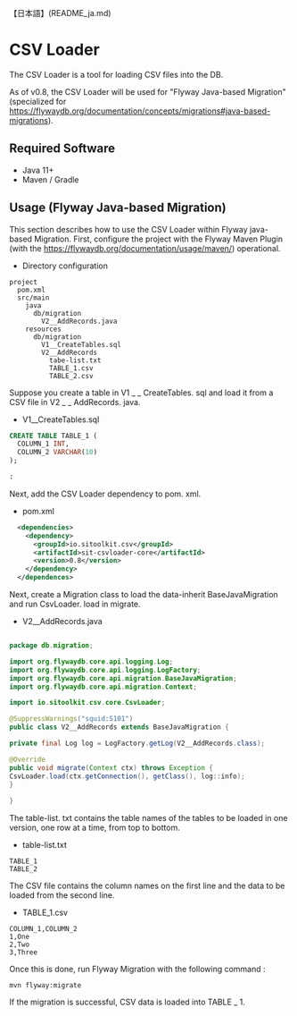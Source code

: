 【日本語】(README_ja.md)

# CSV Loader

The CSV Loader is a tool for loading CSV files into the DB.

As of v0.8, the CSV Loader will be used for "Flyway Java-based Migration" (specialized for https://flywaydb.org/documentation/concepts/migrations#java-based-migrations).



## Required Software

- Java 11+
- Maven / Gradle

## Usage (Flyway Java-based Migration)

This section describes how to use the CSV Loader within Flyway java-based Migration.
First, configure the project with the Flyway Maven Plugin (with the https://flywaydb.org/documentation/usage/maven/) operational.

- Directory configuration

```
project
  pom.xml
  src/main
    java
      db/migration
        V2__AddRecords.java
    resources
      db/migration
        V1__CreateTables.sql
        V2__AddRecords
          tabe-list.txt
          TABLE_1.csv
          TABLE_2.csv
```


Suppose you create a table in V1 _ _ CreateTables. sql and load it from a CSV file in V2 _ _ AddRecords. java.

- V1__CreateTables.sql

```sql
CREATE TABLE TABLE_1 (
  COLUMN_1 INT,
  COLUMN_2 VARCHAR(10)
);

:
```



Next, add the CSV Loader dependency to pom. xml.

- pom.xml

```xml
  <dependencies>
    <dependency>
      <groupId>io.sitoolkit.csv</groupId>
      <artifactId>sit-csvloader-core</artifactId>
      <version>0.8</version>
    </dependency>
  </dependences>
```


Next, create a Migration class to load the data-inherit BaseJavaMigration and run CsvLoader. load in migrate.

- V2__AddRecords.java

```java

package db.migration;

import org.flywaydb.core.api.logging.Log;
import org.flywaydb.core.api.logging.LogFactory;
import org.flywaydb.core.api.migration.BaseJavaMigration;
import org.flywaydb.core.api.migration.Context;

import io.sitoolkit.csv.core.CsvLoader;

@SuppressWarnings("squid:S101")
public class V2__AddRecords extends BaseJavaMigration {

private final Log log = LogFactory.getLog(V2__AddRecords.class);

@Override
public void migrate(Context ctx) throws Exception {
CsvLoader.load(ctx.getConnection(), getClass(), log::info);
}
  
}
```

The table-list. txt contains the table names of the tables to be loaded in one version, one row at a time, from top to bottom.

- table-list.txt

```
TABLE_1
TABLE_2
```


The CSV file contains the column names on the first line and the data to be loaded from the second line.

- TABLE_1.csv

```csv
COLUMN_1,COLUMN_2
1,One
2,Two
3,Three
```


Once this is done, run Flyway Migration with the following command :

```
mvn flyway:migrate
```


If the migration is successful, CSV data is loaded into TABLE _ 1.